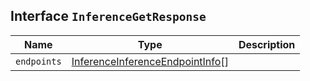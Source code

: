 ## Interface `InferenceGetResponse`

| Name | Type | Description |
| - | - | - |
| `endpoints` | [InferenceInferenceEndpointInfo](./InferenceInferenceEndpointInfo.md)[] | &nbsp; |
